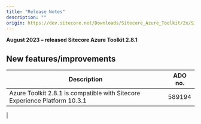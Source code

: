 ```yaml
---
title: "Release Notes"
description: ""
origin: https://dev.sitecore.net/Downloads/Sitecore_Azure_Toolkit/2x/Sitecore_Azure_Toolkit_281/Release_Notes
---
```


**August 2023 – released Sitecore Azure Toolkit 2.8.1**

## New features/improvements

 | Description | ADO no. |
 | --- | --- |
 | ​​Azure Toolkit 2.8.1 is compatible with Sitecore Experience Platform 10.3.1 | 589194  
 |